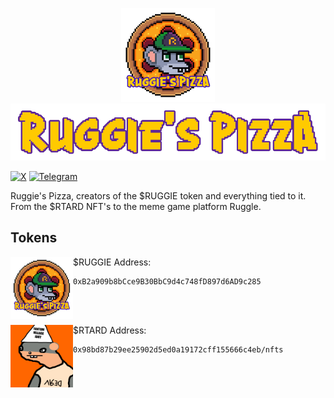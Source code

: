 <p align="center">
<img height="150" src="https://github.com/RuggiesPizza/RuggieTokens/blob/main/images/newRuggieLogo.png">
<img src="https://github.com/RuggiesPizza/RuggieTokens/blob/main/images/ruggEtext.png" width="750">
</p>

[![X](https://img.shields.io/badge/X-000000?style=for-the-badge&logo=x&logoColor=white)](https://x.com/ruggiespizza)
[![Telegram](https://img.shields.io/badge/Telegram-2CA5E0?style=for-the-badge&logo=telegram&logoColor=white)](https://t.me/ruggiespizza)

Ruggie's Pizza, creators of the $RUGGIE token and everything tied to it. From the $RTARD NFT's to the meme game platform Ruggle.

## Tokens

<img align="left" width="100" height="100" src="https://github.com/RuggiesPizza/RuggieTokens/blob/main/images/newRuggieLogo.png">

$RUGGIE Address:
```
0xB2a909b8bCce9B30BbC9d4c748fD897d6AD9c285
```

<br><br>

<img align="left" width="100" height="100" src="https://github.com/RuggiesPizza/RuggieTokens/blob/main/images/RTARD.png">

$RTARD Address:
```
0x98bd87b29ee25902d5ed0a19172cff155666c4eb/nfts
```
<br><br>

